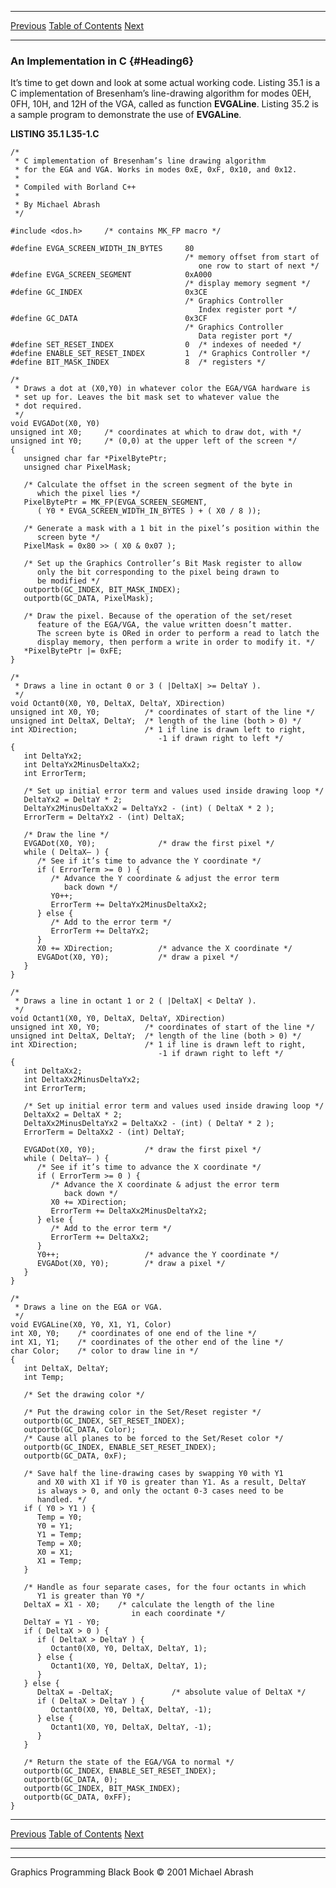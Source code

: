   ------------------------ --------------------------------- --------------------
  [Previous](35-02.html)   [Table of Contents](index.html)   [Next](35-04.html)
  ------------------------ --------------------------------- --------------------

### An Implementation in C {#Heading6}

It’s time to get down and look at some actual working code. Listing 35.1
is a C implementation of Bresenham’s line-drawing algorithm for modes
0EH, 0FH, 10H, and 12H of the VGA, called as function **EVGALine**.
Listing 35.2 is a sample program to demonstrate the use of **EVGALine**.

**LISTING 35.1 L35-1.C**

    /*
     * C implementation of Bresenham’s line drawing algorithm
     * for the EGA and VGA. Works in modes 0xE, 0xF, 0x10, and 0x12.
     *
     * Compiled with Borland C++
     *
     * By Michael Abrash
     */

    #include <dos.h>     /* contains MK_FP macro */

    #define EVGA_SCREEN_WIDTH_IN_BYTES     80
                                           /* memory offset from start of
                                              one row to start of next */
    #define EVGA_SCREEN_SEGMENT            0xA000
                                           /* display memory segment */
    #define GC_INDEX                       0x3CE
                                           /* Graphics Controller
                                              Index register port */
    #define GC_DATA                        0x3CF
                                           /* Graphics Controller
                                              Data register port */
    #define SET_RESET_INDEX                0  /* indexes of needed */
    #define ENABLE_SET_RESET_INDEX         1  /* Graphics Controller */
    #define BIT_MASK_INDEX                 8  /* registers */

    /*
     * Draws a dot at (X0,Y0) in whatever color the EGA/VGA hardware is
     * set up for. Leaves the bit mask set to whatever value the
     * dot required.
     */
    void EVGADot(X0, Y0)
    unsigned int X0;     /* coordinates at which to draw dot, with */
    unsigned int Y0;     /* (0,0) at the upper left of the screen */
    {
       unsigned char far *PixelBytePtr;
       unsigned char PixelMask;

       /* Calculate the offset in the screen segment of the byte in
          which the pixel lies */
       PixelBytePtr = MK_FP(EVGA_SCREEN_SEGMENT,
          ( Y0 * EVGA_SCREEN_WIDTH_IN_BYTES ) + ( X0 / 8 ));

       /* Generate a mask with a 1 bit in the pixel’s position within the
          screen byte */
       PixelMask = 0x80 >> ( X0 & 0x07 );

       /* Set up the Graphics Controller’s Bit Mask register to allow
          only the bit corresponding to the pixel being drawn to
          be modified */
       outportb(GC_INDEX, BIT_MASK_INDEX);
       outportb(GC_DATA, PixelMask);

       /* Draw the pixel. Because of the operation of the set/reset
          feature of the EGA/VGA, the value written doesn’t matter.
          The screen byte is ORed in order to perform a read to latch the
          display memory, then perform a write in order to modify it. */
       *PixelBytePtr |= 0xFE;
    }

    /*
     * Draws a line in octant 0 or 3 ( |DeltaX| >= DeltaY ).
     */
    void Octant0(X0, Y0, DeltaX, DeltaY, XDirection)
    unsigned int X0, Y0;          /* coordinates of start of the line */
    unsigned int DeltaX, DeltaY;  /* length of the line (both > 0) */
    int XDirection;               /* 1 if line is drawn left to right,
                                     -1 if drawn right to left */
    {
       int DeltaYx2;
       int DeltaYx2MinusDeltaXx2;
       int ErrorTerm;

       /* Set up initial error term and values used inside drawing loop */
       DeltaYx2 = DeltaY * 2;
       DeltaYx2MinusDeltaXx2 = DeltaYx2 - (int) ( DeltaX * 2 );
       ErrorTerm = DeltaYx2 - (int) DeltaX;

       /* Draw the line */
       EVGADot(X0, Y0);              /* draw the first pixel */
       while ( DeltaX— ) {
          /* See if it’s time to advance the Y coordinate */
          if ( ErrorTerm >= 0 ) {
             /* Advance the Y coordinate & adjust the error term
                back down */
             Y0++;
             ErrorTerm += DeltaYx2MinusDeltaXx2;
          } else {
             /* Add to the error term */
             ErrorTerm += DeltaYx2;
          }
          X0 += XDirection;          /* advance the X coordinate */
          EVGADot(X0, Y0);           /* draw a pixel */
       }
    }

    /*
     * Draws a line in octant 1 or 2 ( |DeltaX| < DeltaY ).
     */
    void Octant1(X0, Y0, DeltaX, DeltaY, XDirection)
    unsigned int X0, Y0;          /* coordinates of start of the line */
    unsigned int DeltaX, DeltaY;  /* length of the line (both > 0) */
    int XDirection;               /* 1 if line is drawn left to right,
                                     -1 if drawn right to left */
    {
       int DeltaXx2;
       int DeltaXx2MinusDeltaYx2;
       int ErrorTerm;

       /* Set up initial error term and values used inside drawing loop */
       DeltaXx2 = DeltaX * 2;
       DeltaXx2MinusDeltaYx2 = DeltaXx2 - (int) ( DeltaY * 2 );
       ErrorTerm = DeltaXx2 - (int) DeltaY;

       EVGADot(X0, Y0);           /* draw the first pixel */
       while ( DeltaY— ) {
          /* See if it’s time to advance the X coordinate */
          if ( ErrorTerm >= 0 ) {
             /* Advance the X coordinate & adjust the error term
                back down */
             X0 += XDirection;
             ErrorTerm += DeltaXx2MinusDeltaYx2;
          } else {
             /* Add to the error term */
             ErrorTerm += DeltaXx2;
          }
          Y0++;                   /* advance the Y coordinate */
          EVGADot(X0, Y0);        /* draw a pixel */
       }
    }

    /*
     * Draws a line on the EGA or VGA.
     */
    void EVGALine(X0, Y0, X1, Y1, Color)
    int X0, Y0;    /* coordinates of one end of the line */
    int X1, Y1;    /* coordinates of the other end of the line */
    char Color;    /* color to draw line in */
    {
       int DeltaX, DeltaY;
       int Temp;

       /* Set the drawing color */

       /* Put the drawing color in the Set/Reset register */
       outportb(GC_INDEX, SET_RESET_INDEX);
       outportb(GC_DATA, Color);
       /* Cause all planes to be forced to the Set/Reset color */
       outportb(GC_INDEX, ENABLE_SET_RESET_INDEX);
       outportb(GC_DATA, 0xF);

       /* Save half the line-drawing cases by swapping Y0 with Y1
          and X0 with X1 if Y0 is greater than Y1. As a result, DeltaY
          is always > 0, and only the octant 0-3 cases need to be
          handled. */
       if ( Y0 > Y1 ) {
          Temp = Y0;
          Y0 = Y1;
          Y1 = Temp;
          Temp = X0;
          X0 = X1;
          X1 = Temp;
       }

       /* Handle as four separate cases, for the four octants in which
          Y1 is greater than Y0 */
       DeltaX = X1 - X0;    /* calculate the length of the line
                               in each coordinate */
       DeltaY = Y1 - Y0;
       if ( DeltaX > 0 ) {
          if ( DeltaX > DeltaY ) {
             Octant0(X0, Y0, DeltaX, DeltaY, 1);
          } else {
             Octant1(X0, Y0, DeltaX, DeltaY, 1);
          }
       } else {
          DeltaX = -DeltaX;             /* absolute value of DeltaX */
          if ( DeltaX > DeltaY ) {
             Octant0(X0, Y0, DeltaX, DeltaY, -1);
          } else {
             Octant1(X0, Y0, DeltaX, DeltaY, -1);
          }
       }

       /* Return the state of the EGA/VGA to normal */
       outportb(GC_INDEX, ENABLE_SET_RESET_INDEX);
       outportb(GC_DATA, 0);
       outportb(GC_INDEX, BIT_MASK_INDEX);
       outportb(GC_DATA, 0xFF);
    }

  ------------------------ --------------------------------- --------------------
  [Previous](35-02.html)   [Table of Contents](index.html)   [Next](35-04.html)
  ------------------------ --------------------------------- --------------------

* * * * *

Graphics Programming Black Book © 2001 Michael Abrash
